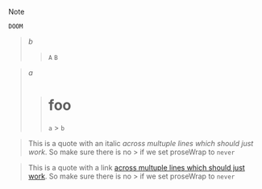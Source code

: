 > [!NOTE]
> `DOOM`

> _b_
>> `A`
>> `B`

> *a*
>> # foo
>> `a` > `b`


> This is a quote with an italic _across multuple lines
> which should just work_. So make sure there is no > if we set
> proseWrap to `never`

> This is a quote with a link [across multuple lines
> which should just work](). So make sure there is no > if we set
> proseWrap to `never`
